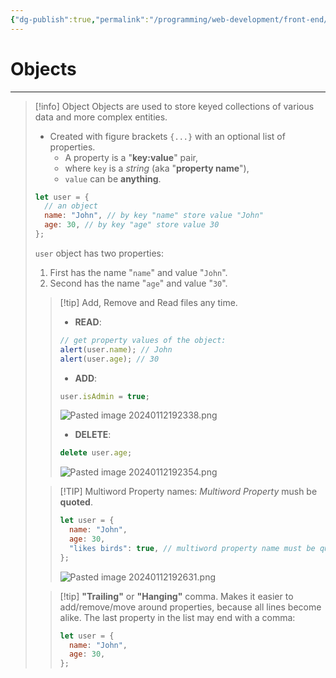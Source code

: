 ```yaml
---
{"dg-publish":true,"permalink":"/programming/web-development/front-end/javascript-vanilla/03-objects/01-objects-basics/01-objects/","tags":["programming","webdevelopment","frontend","JavaScript"],"created":"2024-11-09T11:30:39.474+08:00"}
---
```



# Objects

---

> [!info] Object
> Objects are used to store keyed collections of various data and more complex entities.
>
> - Created with figure brackets `{...}` with an optional list of properties.
>   - A property is a "**key:value**" pair,
>   - where `key` is a _string_ (aka "**property name**"),
>   - `value` can be **anything**.
>
> ```javascript
> let user = {
>   // an object
>   name: "John", // by key "name" store value "John"
>   age: 30, // by key "age" store value 30
> };
> ```
>
> `user` object has two properties:
>
> 1. First has the name "`name`" and value "`John`".
> 2. Second has the name "`age`" and value "`30`".
>
> > [!tip] Add, Remove and Read files any time.
> >
> > - **READ**:
> >
> > ```javascript
> > // get property values of the object:
> > alert(user.name); // John
> > alert(user.age); // 30
> > ```
> >
> > - **ADD**:
> >
> > ```javascript
> > user.isAdmin = true;
> > ```
> >
> > ![Pasted image 20240112192338.png](/img/user/PROGRAMMING/Web%20Development/FrontEnd/Javascript%20(Vanilla)/03%20Objects/attachments/Pasted%20image%2020240112192338.png)
> >
> > - **DELETE**:
> >
> > ```javascript
> > delete user.age;
> > ```
> >
> > ![Pasted image 20240112192354.png](/img/user/PROGRAMMING/Web%20Development/FrontEnd/Javascript%20(Vanilla)/03%20Objects/attachments/Pasted%20image%2020240112192354.png)
>
> > [!TIP] Multiword Property names:
> > _Multiword Property_ mush be **quoted**.
> >
> > ```javascript
> > let user = {
> >   name: "John",
> >   age: 30,
> >   "likes birds": true, // multiword property name must be quoted
> > };
> > ```
> >
> > ![Pasted image 20240112192631.png](/img/user/PROGRAMMING/Web%20Development/FrontEnd/Javascript%20(Vanilla)/03%20Objects/attachments/Pasted%20image%2020240112192631.png)
>
> > [!tip] **"Trailing"** or **"Hanging"** comma.
> > Makes it easier to add/remove/move around properties, because all lines become alike.
> > The last property in the list may end with a comma:
> >
> > ```javascript
> > let user = {
> >   name: "John",
> >   age: 30,
> > };
> > ```
